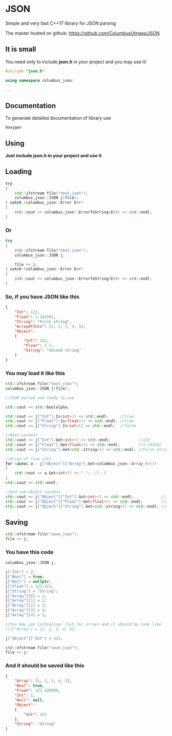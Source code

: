 # JSON
Simple and very fast C++17 library for JSON parsing

The master hosted on github: https://github.com/ColumbusUtrigas/JSON

## It is small
You need only to include **json.h** in your project and you may use it!

```cpp
#include "json.h"

using namespace columbus_json;

...
```
## Documentation
To generate detailed documentation of library use
```
doxygen
```

## Using

**Just include json.h in your project and use it**

## Loading

```cpp
try
{
	std::ifstream file("test.json");
	columbus_json::JSON j(file);
} catch (columbus_json::Error Err)
{
	std::cout << columbus_json::ErrorToString(Err) << std::endl;
}
```

### Or

```cpp
try
{
	std::ifstream file("test.json");
	columbus_json::JSON j;

	file >> j;
} catch (columbus_json::Error Err)
{
	std::cout << columbus_json::ErrorToString(Err) << std::endl;
}
```

### So, if you have JSON like this

```json
{
	"Int": 123,
	"Float": 3.141592,
	"String": "First string",
	"ArrayOfInts": [1, 2, 3, 4, 5],
	"Object":
	{
		"Int": 321,
		"Float": 2.7,
		"String": "Second string"
	}
}
```

### You may load it like this

```cpp
std::ifstream file("test.json");
columbus_json::JSON j(file);

//JSON parsed and ready to use

std::cout << std::boolalpha;

std::cout << j["Int"].Is<int>() << std::endl;     //true
std::cout << j["Float"].Is<float>() << std::endl; //true
std::cout << j["String"].Is<int>() << std::endl;  //false

//Main content
std::cout << j["Int"].Get<int>() << std::endl;            //123
std::cout << j["Float"].Get<float>() << std::endl;        //3.141592
std::cout << j["String"].Get<std::string>() << std::endl; //First string

//Array of five ints
for (auto& a : j["Object"]["Array"].Get<columbus_json::Array_t>())
{
	std::cout << a.Get<int>() << " "; //1..5
}
std::cout << std::endl;

//And sub-object content
std::cout << j["Object"]["Int"].Get<int>() << std::endl;            //321
std::cout << j["Object"]["Float"].Get<float>() << std::endl;        //2.7
std::cout << j["Object"]["String"].Get<std::string>() << std::endl; //Second string
```
## Saving

```cpp
std::ofstream file("save.json");
file << j;
```

### You have this code

```cpp
columbus_json::JSON j;

j["Int"] = 2;
j["Bool"] = true;
j["Null"] = nullptr;
j["Float"] = 123.321;
j["String"] = "String";
j["Array"][0] = 1;
j["Array"][1] = 2;
j["Array"][2] = 3;
j["Array"][3] = 4;
j["Array"][4] = 5;

//You may use initializer list for arrays and it should be look like
//j["Array"] = {1, 2, 3, 4, 5};

j["Object"]["Int"] = 321;

std::ofstream file("save.json");
file << j;
```

### And it should be saved like this

```json
{
	"Array": [1, 2, 3, 4, 5],
	"Bool": true,
	"Float": 123.320999,
	"Int": 2,
	"Null": null,
	"Object":
	{
		"Int": 321
	},
	"String": "String"
}
```

